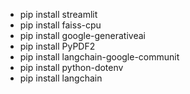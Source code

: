 - pip install streamlit
- pip install faiss-cpu
- pip install google-generativeai
- pip install PyPDF2
- pip install langchain-google-communit
- pip install python-dotenv
- pip install langchain
